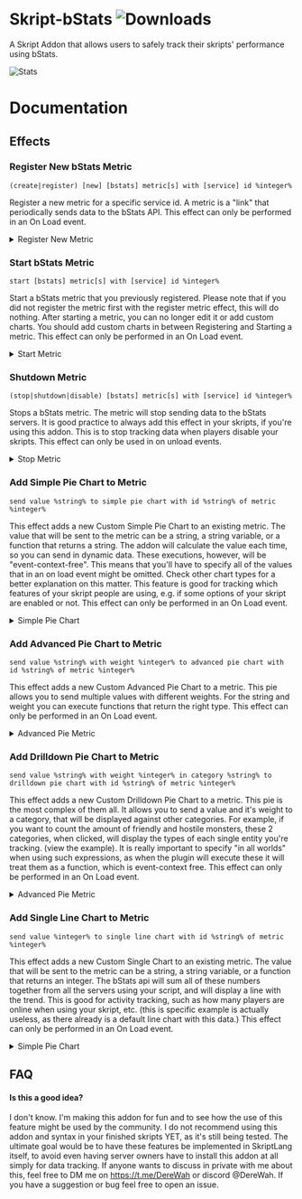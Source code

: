 # Skript-bStats ![Downloads](https://img.shields.io/github/downloads/Dere-Wah/Skript-bStats/total)

A Skript Addon that allows users to safely track their skripts' performance using bStats.

![Stats](https://bstats.org/signatures/bukkit/Skript-bStats.svg)

# Documentation

## Effects

### Register New bStats Metric
```
(create|register) [new] [bstats] metric[s] with [service] id %integer%
```

Register a new metric for a specific service id. A metric is a "link" that periodically sends data to the bStats API.
This effect can only be performed in an On Load event.

<details>
	<summary>Register New Metric</summary>

        ```
            on load:
                register new bstats metric with service id 21875
                #add your custom charts here
                start bstats metric with service id 21875
                #after starting a metric it can't be no longer modified.
        ```
</details>

### Start bStats Metric
```
start [bstats] metric[s] with [service] id %integer%
```

Start a bStats metric that you previously registered. Please note that if you did not register the metric first with the
register metric effect, this will do nothing. After starting a metric, you can no longer edit it or add custom charts.
You should add custom charts in between Registering and Starting a metric.
This effect can only be performed in an On Load event.

<details>
	<summary>Start Metric</summary>

        ```
            on load:
                register new bstats metric with service id 21875
                #add your custom charts here
                start bstats metric with service id 21875
                #after starting a metric it can't be no longer modified.
        ```
</details>

### Shutdown Metric
```
(stop|shutdown|disable) [bstats] metric[s] with [service] id %integer%
```

Stops a bStats metric. The metric will stop sending data to the bStats servers. It is good practice to always add this
effect in your skripts, if you're using this addon. This is to stop tracking data when players disable your skripts. This
effect can only be used in on unload events.

<details>
	<summary>Stop Metric</summary>

        ```
            on unload:
                stop bstats metric with service id 21875
        ```
</details>


### Add Simple Pie Chart to Metric
```
send value %string% to simple pie chart with id %string% of metric %integer%
```
This effect adds a new Custom Simple Pie Chart to an existing metric. The value that will be sent to the metric can be a string, a
string variable, or a function that returns a string. The addon will calculate the value each time, so you can send in
dynamic data. These executions, however, will be "event-context-free". This means that you'll have to specify all of the
values that in an on load event might be omitted. Check other chart types for a better explanation on this matter. This
feature is good for tracking which features of your skript people are using, e.g. if some options of your skript are
enabled or not.
This effect can only be performed in an On Load event.

<details>
	<summary>Simple Pie Chart</summary>

        ```
            Options:
	            version: 1.0

            on load:
                register new bstats metric with service id 21875
                send value "{@version}" to simple pie chart with id "deretest_version" of metric 21875
                start bstats metric with service id 21875
                #after starting a metric it can't be no longer modified.
        ```

</details>

### Add Advanced Pie Chart to Metric
```
send value %string% with weight %integer% to advanced pie chart with id %string% of metric %integer%
```
This effect adds a new Custom Advanced Pie Chart to a metric. This pie allows you to send multiple values with different
weights. For the string and weight you can execute functions that return the right type.
This effect can only be performed in an On Load event.

<details>
	<summary>Advanced Pie Metric</summary>

        ```
            on load:
                register new bstats metric with service id 21875
                send value "Apples" with weight countItems(apple) to advanced pie chart with id "famous_foods" of metric 21875
	            send value "Bread" with weight countItems(bread) to advanced pie chart with id "famous_foods" of metric 21875
                start bstats metric with service id 21875
                #after starting a metric it can't be no longer modified.


            local function countItems(i: item) :: integer:
	            loop all players:
		        add amount of {_i} in loop-player's inventory to {_x}
	            return {_x}
        ```

</details>


### Add Drilldown Pie Chart to Metric
```
send value %string% with weight %integer% in category %string% to drilldown pie chart with id %string% of metric %integer%
```
This effect adds a new Custom Drilldown Pie Chart to a metric. This pie is the most complex of them all. It allows you to
send a value and it's weight to a category, that will be displayed against other categories. For example, if you want to
count the amount of friendly and hostile monsters, these 2 categories, when clicked, will display the types of each single
entity you're tracking. (view the example). It is really important to specify "in all worlds" when using such expressions,
as when the plugin will execute these it will treat them as a function, which is event-context free.
This effect can only be performed in an On Load event.

<details>
	<summary>Advanced Pie Metric</summary>

        ```
            on load:
                register new bstats metric with service id 21875
	            send value "Zombies" with weight (amount of zombies in all worlds) in category "Monsters" to drilldown pie chart with id "active_mobs" of metric 21875
	            send value "Sheeps" with weight (amount of sheeps in all worlds) in category "Animals" to drilldown pie chart with id "active_mobs" of metric 21875
                start bstats metric with service id 21875
                #after starting a metric it can't be no longer modified.
        ```

</details>


### Add Single Line Chart to Metric
```
send value %integer% to single line chart with id %string% of metric %integer%
```
This effect adds a new Custom Single Chart to an existing metric. The value that will be sent to the metric can be a string, a
string variable, or a function that returns an integer. The bStats api will sum all of these numbers together from all
the servers using your script, and will display a line with the trend. This is good for activity tracking, such as how
many players are online when using your skript, etc. (this is specific example is actually useless, as there already is
a default line chart with this data.)
This effect can only be performed in an On Load event.

<details>
	<summary>Simple Pie Chart</summary>

        ```
            on load:
                register new bstats metric with service id 21875
                send value (size of all players) to single line chart with id "skript_active_players" of metric 21875
                start bstats metric with service id 21875
                #after starting a metric it can't be no longer modified.
        ```

</details>


## FAQ

#### Is this a good idea?

I don't know. I'm making this addon for fun and to see how the use of this feature might be used by the community. I do
not recommend using this addon and syntax in your finished skripts YET, as it's still being tested. The ultimate goal would
be to have these features be implemented in SkriptLang itself, to avoid even having server owners have to install this
addon at all simply for data tracking. If anyone wants to discuss in private with me about this, feel free to DM me on
https://t.me/DereWah or discord @DereWah. If you have a suggestion or bug feel free to open an issue.



